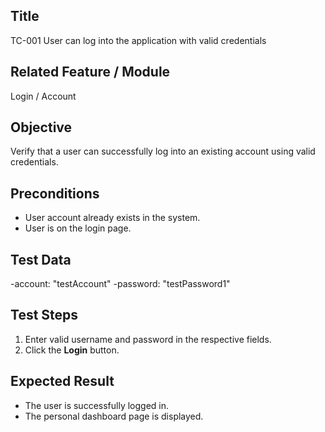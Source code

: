 
## Title
TC-001 User can log into the application with valid credentials

## Related Feature / Module
Login / Account

## Objective
Verify that a user can successfully log into an existing account using valid credentials.

## Preconditions
- User account already exists in the system.
- User is on the login page.

## Test Data
-account: "testAccount"
-password: "testPassword1"

## Test Steps
1. Enter valid username and password in the respective fields. 
2. Click the **Login** button. 

## Expected Result
- The user is successfully logged in.  
- The personal dashboard page is displayed.


